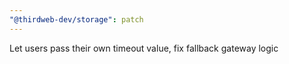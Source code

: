 ```yaml
---
"@thirdweb-dev/storage": patch
---
```


Let users pass their own timeout value, fix fallback gateway logic
